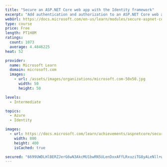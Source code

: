 ```yaml
---
title: "Secure an ASP.NET Core web app with the Identity framework"
excerpt: "Add authentication and authorization to an ASP.NET Core web app using the Identity framework."
webUrl: https://docs.microsoft.com/en-us/learn/modules/secure-aspnet-core-identity/
type: course
price: Free
length: PT1H8M
ratings:
  count: 1073
  average: 4.4846225
heat: 52

provider:
  name: Microsoft Learn
  domain: microsoft.com
  images:
    - url: /assets/images/organizations/microsoft.com-50x50.jpg
      width: 50
      height: 50

levels:
  - Intermediate

topics:
  - Azure
  - Identity

images:
  - url: https://docs.microsoft.com/learn/achievements/aspnetcore/secure-aspnet-core-identity-social.png
    width: 800
    height: 400
    isCached: true

secured: "6699UWDLHlBERZJerG6wN3AkcMU1bwRN5ULenDxxAFfLRxuziTG8yALeNll+wzqDuqiVoqgJ54tHBqLqgXEznuc3GPv85eCfSSroR+mI2oZeJrEbttZob4Zxbn8TAK2iEjr/+voSDFhjm15oKAGkMRXq2f9TlpSPM0J/47V8bszrnTqAmrdwM9q69b/IxRrmcpi6u7nwsgUQ3dYz3/xHCGaiHWArKO1JfytEEDtQoXIRO38KhJP6bWMOwc2VmBxSI0HV0pU0/G3ZGR2JUDmbQ7nVDxlgIRKM358aaE7iimAwgG/vu39MxDUYLLVq2x/mWg9fO9/gA4+7J1lfVxKEHslmKWiVZIeQWNO3VNhfVGe9FMVwrZEAPQqqWLy7KnPnaA+WfymnjBwmp0srGZV4/80Nk61RmSoY+WhU5Xi4SmA=;CugQ8zppH3Z+7lAhr/yPFw=="
---
```


